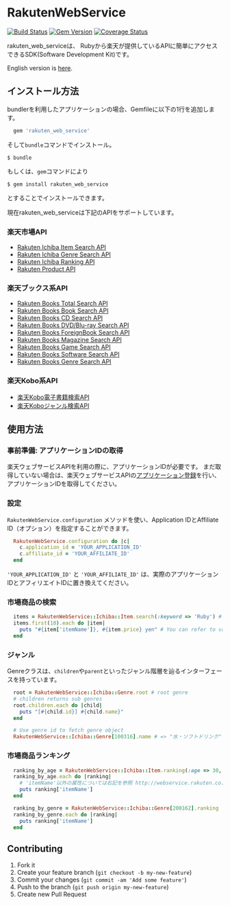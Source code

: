# RakutenWebService

[![Build Status](https://travis-ci.org/rakuten-ws/rws-ruby-sdk.png?branch=master)](https://travis-ci.org/rakuten-ws/rws-ruby-sdk)
[![Gem Version](https://badge.fury.io/rb/rakuten_web_service.png)](http://badge.fury.io/rb/rakuten_web_service)
[![Coverage Status](https://coveralls.io/repos/github/rakuten-ws/rws-ruby-sdk/badge.svg?branch=master)](https://coveralls.io/github/rakuten-ws/rws-ruby-sdk?branch=master)

rakuten\_web\_serviceは、 Rubyから楽天が提供しているAPIに簡単にアクセスできるSDK(Software Development Kit)です。

English version is [here](http://github.com/rakuten-ws/rws-ruby-sdk/blob/master/README.en.md).

## インストール方法

bundlerを利用したアプリケーションの場合、Gemfileに以下の1行を追加します。

```ruby
  gem 'rakuten_web_service'
```

そして`bundle`コマンドでインストール。

    $ bundle

もしくは、`gem`コマンドにより

    $ gem install rakuten_web_service

とすることでインストールできます。

現在rakuten\_web\_serviceは下記のAPIをサポートしています。

### 楽天市場API

* [Rakuten Ichiba Item Search API](http://webservice.rakuten.co.jp/api/ichibaitemsearch/)
* [Rakuten Ichiba Genre Search API](http://webservice.rakuten.co.jp/api/ichibagenresearch/)
* [Rakuten Ichiba Ranking API](http://webservice.rakuten.co.jp/api/ichibaitemranking/)
* [Rakuten Product API](http://webservice.rakuten.co.jp/api/productsearch/)


### 楽天ブックス系API

* [Rakuten Books Total Search API](http://webservice.rakuten.co.jp/api/bookstotalsearch/)
* [Rakuten Books Book Search API](http://webservice.rakuten.co.jp/api/booksbooksearch/)
* [Rakuten Books CD Search API](http://webservice.rakuten.co.jp/api/bookscdsearch/)
* [Rakuten Books DVD/Blu-ray Search API](http://webservice.rakuten.co.jp/api/booksdvdsearch/)
* [Rakuten Books ForeignBook Search API](http://webservice.rakuten.co.jp/api/booksforeignbooksearch/)
* [Rakuten Books Magazine Search API](http://webservice.rakuten.co.jp/api/booksmagazinesearch/)
* [Rakuten Books Game Search API](http://webservice.rakuten.co.jp/api/booksgamesearch/)
* [Rakuten Books Software Search API](http://webservice.rakuten.co.jp/api/bookssoftwaresearch/)
* [Rakuten Books Genre Search API](http://webservice.rakuten.co.jp/api/booksgenresearch/)

### 楽天Kobo系API

* [楽天Kobo電子書籍検索API](http://webservice.rakuten.co.jp/api/koboebooksearch/)
* [楽天Koboジャンル検索API](http://webservice.rakuten.co.jp/api/kobogenresearch/)

## 使用方法

### 事前準備: アプリケーションIDの取得

楽天ウェブサービスAPIを利用の際に、アプリケーションIDが必要です。
まだ取得していない場合は、楽天ウェブサービスAPIの[アプリケーション登録](https://webservice.rakuten.co.jp/app/create)を行い、アプリケーションIDを取得してください。

### 設定

`RakutenWebService.configuration` メソッドを使い、Application IDとAffiliate ID（オプション）を指定することができます。

```ruby
  RakutenWebService.configuration do |c|
    c.application_id = 'YOUR_APPLICATION_ID'
    c.affiliate_id = 'YOUR_AFFILIATE_ID'
  end
```

`'YOUR_APPLICATION_ID'` と `'YOUR_AFFILIATE_ID'` は、実際のアプリケーションIDとアフィリエイトIDに置き換えてください。

### 市場商品の検索

```ruby
  items = RakutenWebService::Ichiba::Item.search(:keyword => 'Ruby') # This returns Enumerable object
  items.first(10).each do |item|
    puts "#{item['itemName']}, #{item.price} yen" # You can refer to values as well as Hash.
  end
```

### ジャンル

Genreクラスは、`children`や`parent`といったジャンル階層を辿るインターフェースを持っています。

```ruby
  root = RakutenWebService::Ichiba::Genre.root # root genre
  # children returns sub genres
  root.children.each do |child|
    puts "[#{child.id}] #{child.name}"
  end

  # Use genre id to fetch genre object
  RakutenWebService::Ichiba::Genre[100316].name # => "水・ソフトドリンク"
```


### 市場商品ランキング

```ruby
  ranking_by_age = RakutenWebService::Ichiba::Item.ranking(:age => 30, :sex => 1) # 30代男性 のランキングTOP 30
  ranking_by_age.each do |ranking|
    # 'itemName'以外の属性については右記を参照 http://webservice.rakuten.co.jp/api/ichibaitemsearch/#outputParameter
    puts ranking['itemName']
  end

  ranking_by_genre = RakutenWebService::Ichiba::Genre[200162].ranking　# "水・ソフトドリンク" ジャンルのTOP 30
  ranking_by_genre.each do |ranking|
    puts ranking['itemName']
  end
```

## Contributing

1. Fork it
2. Create your feature branch (`git checkout -b my-new-feature`)
3. Commit your changes (`git commit -am 'Add some feature'`)
4. Push to the branch (`git push origin my-new-feature`)
5. Create new Pull Request
